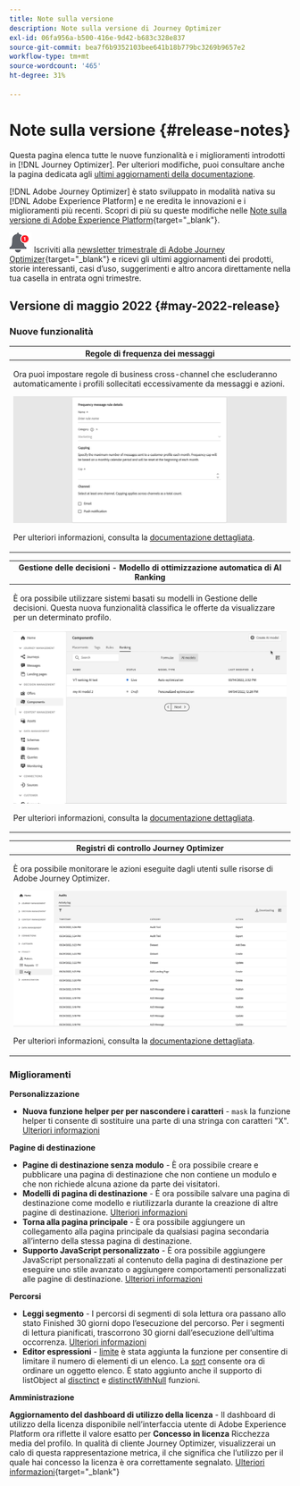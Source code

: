 ```yaml
---
title: Note sulla versione
description: Note sulla versione di Journey Optimizer
exl-id: 06fa956a-b500-416e-9d42-b683c328e837
source-git-commit: bea7f6b9352103bee641b18b779bc3269b9657e2
workflow-type: tm+mt
source-wordcount: '465'
ht-degree: 31%

---
```


# Note sulla versione {#release-notes}

Questa pagina elenca tutte le nuove funzionalità e i miglioramenti introdotti in [!DNL Journey Optimizer]. Per ulteriori modifiche, puoi consultare anche la pagina dedicata agli [ultimi aggiornamenti della documentazione](documentation-updates.md).

[!DNL Adobe Journey Optimizer] è stato sviluppato in modalità nativa su [!DNL Adobe Experience Platform] e ne eredita le innovazioni e i miglioramenti più recenti. Scopri di più su queste modifiche nelle [Note sulla versione di Adobe Experience Platform](https://experienceleague.adobe.com/docs/experience-platform/release-notes/latest.html?lang=it){target=&quot;_blank&quot;}.

![Newsletter](../assets/do-not-localize/nl-icon.png) Iscriviti alla [newsletter trimestrale di Adobe Journey Optimizer](https://www.adobe.com/subscription/Adobe_Journey_Optimizer_NL.html){target=&quot;_blank&quot;} e ricevi gli ultimi aggiornamenti dei prodotti, storie interessanti, casi d’uso, suggerimenti e altro ancora direttamente nella tua casella in entrata ogni trimestre.

## Versione di maggio 2022 {#may-2022-release}

### Nuove funzionalità

<table>
<thead>
<tr>
<th><strong>Regole di frequenza dei messaggi</strong><br/></th>
</tr>
</thead>
<tbody>
<tr>
<td>
<p>Ora puoi impostare regole di business cross-channel che escluderanno automaticamente i profili sollecitati eccessivamente da messaggi e azioni.</p>
<img src="assets/frequency-rn.gif"/>
<p>Per ulteriori informazioni, consulta la <a href="../configuration/frequency-rules.md">documentazione dettagliata</a>.</p>
</td>
</tr>
</tbody>
</table>


<!--table>
<thead>
<tr>
<th><strong>Email BCC</strong><br/></th>
</tr>
</thead>
<tbody>
<tr>
<td>
<p>Availability date: <strong>May, 31</strong></p>
<p>You can now use the Email BCC (blind carbon copy) capability to store emails sent by Adobe Journey Optimizer. Enable this option in your email presets so that every email sent is blind-copied to your BCC address.</p>
<img src="assets/bcc-rn.gif"/>
<p>For more information, refer to the <a href="../configuration/email-settings.md#bcc-email">detailed documentation</a>.</p>
</td>
</tr>
</tbody>
</table-->


<table>
<thead>
<tr>
<th><strong>Gestione delle decisioni - Modello di ottimizzazione automatica di AI Ranking</strong><br/></th>
</tr>
</thead>
<tbody>
<tr>
<td>
<p>È ora possibile utilizzare sistemi basati su modelli in Gestione delle decisioni. Questa nuova funzionalità classifica le offerte da visualizzare per un determinato profilo.</p>
<img src="assets/optimization.gif"/>
<p>Per ulteriori informazioni, consulta la <a href="../offers/offer-activities/configure-offer-selection.md#use-ranking-strategy">documentazione dettagliata</a>.</p>
</td>
</tr>
</tbody>
</table>

<!--table>
<thead>
<tr>
<th><strong>Attribute-based Access Control (ABAC)</strong><br/></th>
</tr>
</thead>
<tbody>
<tr>
<td>
<p>Permission management in Journey Optimizer has been extended to data access. You can now manage data access for specific teams or groups of users (i.e. internal, external, 3rd parties) ​and manage access to specific types of data (i.e. Sensitive Personal Data/SPD).</p>
<p>This capability is available for a limited set of customers.</p>
<p>For more information, refer to the <a href="../landing-pages/create-lp.md">detailed documentation</a>.</p>
</td>
</tr>
</tbody>
</table-->

<table>
<thead>
<tr>
<th><strong>Registri di controllo Journey Optimizer</strong><br/></th>
</tr>
</thead>
<tbody>
<tr>
<td>
<p>È ora possibile monitorare le azioni eseguite dagli utenti sulle risorse di Adobe Journey Optimizer.</p>
<img src="assets/audit-rn.gif"/>
<p>Per ulteriori informazioni, consulta la <a href="../reports/audit-logs.md">documentazione dettagliata</a>.</p>
</td>
</tr>
</tbody>
</table>

### Miglioramenti

**Personalizzazione**

* **Nuova funzione helper per per nascondere i caratteri** - `mask` la funzione helper ti consente di sostituire una parte di una stringa con caratteri &quot;X&quot;. [Ulteriori informazioni](../personalization/functions/string.md#mask)

**Pagine di destinazione**

* **Pagine di destinazione senza modulo** - È ora possibile creare e pubblicare una pagina di destinazione che non contiene un modulo e che non richiede alcuna azione da parte dei visitatori.
* **Modelli di pagina di destinazione** - È ora possibile salvare una pagina di destinazione come modello e riutilizzarla durante la creazione di altre pagine di destinazione. [Ulteriori informazioni](../landing-pages/lp-templates.md)
* **Torna alla pagina principale** - È ora possibile aggiungere un collegamento alla pagina principale da qualsiasi pagina secondaria all’interno della stessa pagina di destinazione.
* **Supporto JavaScript personalizzato** - È ora possibile aggiungere JavaScript personalizzati al contenuto della pagina di destinazione per eseguire uno stile avanzato o aggiungere comportamenti personalizzati alle pagine di destinazione.	[Ulteriori informazioni](../landing-pages/lp-custom-js.md)

**Percorsi**

* **Leggi segmento** - I percorsi di segmenti di sola lettura ora passano allo stato Finished 30 giorni dopo l’esecuzione del percorso. Per i segmenti di lettura pianificati, trascorrono 30 giorni dall’esecuzione dell’ultima occorrenza. [Ulteriori informazioni](../building-journeys/read-segment.md)
* **Editor espressioni** - [limite](../building-journeys/functions/functionlimit.md) è stata aggiunta la funzione per consentire di limitare il numero di elementi di un elenco. La [sort](../building-journeys/functions/functionsort.md) consente ora di ordinare un oggetto elenco. È stato aggiunto anche il supporto di listObject al [disctinct](../building-journeys/functions/functiondistinct.md) e [distinctWithNull](../building-journeys/functions/functiondistinctwithnull.md) funzioni.

**Amministrazione**

**Aggiornamento del dashboard di utilizzo della licenza** - Il dashboard di utilizzo della licenza disponibile nell’interfaccia utente di Adobe Experience Platform ora riflette il valore esatto per **Concesso in licenza** Ricchezza media del profilo. In qualità di cliente Journey Optimizer, visualizzerai un calo di questa rappresentazione metrica, il che significa che l’utilizzo per il quale hai concesso la licenza è ora correttamente segnalato. [Ulteriori informazioni](https://experienceleague.adobe.com/docs/experience-platform/dashboards/guides/license-usage.html#available-metrics){target=&quot;_blank&quot;}
